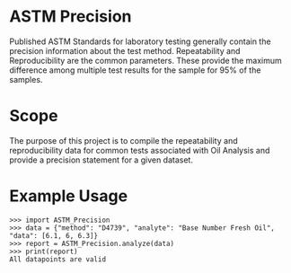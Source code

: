 # ASTM Precision

Published ASTM Standards for laboratory testing generally contain the precision information about the test method. Repeatability and Reproducibility are the common parameters. These provide the maximum difference among multiple test results for the sample for 95% of the samples.


# Scope

The purpose of this project is to compile the repeatability and reproducibility data for common tests associated with Oil Analysis and provide a precision statement for a given dataset.

# Example Usage
```
>>> import ASTM_Precision
>>> data = {"method": "D4739", "analyte": "Base Number Fresh Oil", "data": [6.1, 6, 6.3]}
>>> report = ASTM_Precision.analyze(data)
>>> print(report)
All datapoints are valid
```

